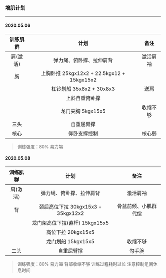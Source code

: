 ### 增肌计划

----

#### 2020.05.06

| 训练肌群 |                    计划                    |   备注   |
| :------: | :----------------------------------------: | :------: |
| 肩(激活) |          弹力绳、俯卧撑、拉伸肩背          | 激活肩袖 |
|    胸    | 上胸卧推 25kgx12x2 + 22.5kgx12 + 15kgx15x2 |          |
|          |          杠铃划船 35x8x2 + 30x8x3          |   送肩   |
|          |               上斜自重俯卧撑               |          |
|          |             龙门夹胸 5kgx15x5              | 收缩不够 |
|   三头   |                 自重屈臂撑                 |          |
|   核心   |                仰卧支撑控制                |  核心弱  |
> 训练强度：80% 易力竭

#### 2020.05.08

| 训练肌群 |                计划                |         备注         |
| :------: | :--------------------------------: | :------------------: |
| 肩(激活) |      弹力绳、俯卧撑、拉伸肩背      |       激活肩袖       |
|    背    | 颈后高位下拉 30kgx15x3 + 35kgx12x2 | 骨盆前倾、小肌群代偿 |
|          |   龙门架高位下拉(直杆) 15kgx15x5   |                      |
|          |         高位下拉 20kgx15x5         |                      |
|          |         龙门划船 15kgx15x5         |       收缩不够       |
|   二头   |             自重屈臂撑             |        勾手腕        |
> 训练强度：80% 易力竭 背部收缩不够 训练过程耗时过长 注意控制组间休息时间